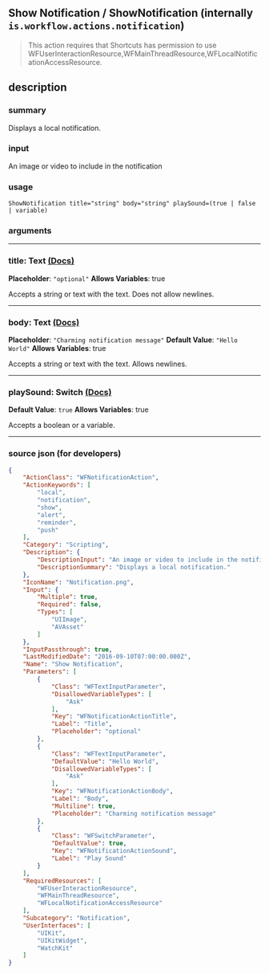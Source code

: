 
## Show Notification / ShowNotification (internally `is.workflow.actions.notification`)

> This action requires that Shortcuts has permission to use WFUserInteractionResource,WFMainThreadResource,WFLocalNotificationAccessResource.


## description

### summary

Displays a local notification.


### input

An image or video to include in the notification


### usage
```
ShowNotification title="string" body="string" playSound=(true | false | variable)
```

### arguments

---

### title: Text [(Docs)](https://pfgithub.github.io/shortcutslang/gettingstarted#text-field)
**Placeholder**: `"optional"`
**Allows Variables**: true



Accepts a string 
or text
with the text. Does not allow newlines.

---

### body: Text [(Docs)](https://pfgithub.github.io/shortcutslang/gettingstarted#text-field)
**Placeholder**: `"Charming notification message"`
**Default Value**: `"Hello World"`
**Allows Variables**: true



Accepts a string 
or text
with the text. Allows newlines.

---

### playSound: Switch [(Docs)](https://pfgithub.github.io/shortcutslang/gettingstarted#switch-or-expanding-or-boolean-fields)
**Default Value**: ```
		true
		```
**Allows Variables**: true



Accepts a boolean
or a variable.

---

### source json (for developers)

```json
{
	"ActionClass": "WFNotificationAction",
	"ActionKeywords": [
		"local",
		"notification",
		"show",
		"alert",
		"reminder",
		"push"
	],
	"Category": "Scripting",
	"Description": {
		"DescriptionInput": "An image or video to include in the notification",
		"DescriptionSummary": "Displays a local notification."
	},
	"IconName": "Notification.png",
	"Input": {
		"Multiple": true,
		"Required": false,
		"Types": [
			"UIImage",
			"AVAsset"
		]
	},
	"InputPassthrough": true,
	"LastModifiedDate": "2016-09-10T07:00:00.000Z",
	"Name": "Show Notification",
	"Parameters": [
		{
			"Class": "WFTextInputParameter",
			"DisallowedVariableTypes": [
				"Ask"
			],
			"Key": "WFNotificationActionTitle",
			"Label": "Title",
			"Placeholder": "optional"
		},
		{
			"Class": "WFTextInputParameter",
			"DefaultValue": "Hello World",
			"DisallowedVariableTypes": [
				"Ask"
			],
			"Key": "WFNotificationActionBody",
			"Label": "Body",
			"Multiline": true,
			"Placeholder": "Charming notification message"
		},
		{
			"Class": "WFSwitchParameter",
			"DefaultValue": true,
			"Key": "WFNotificationActionSound",
			"Label": "Play Sound"
		}
	],
	"RequiredResources": [
		"WFUserInteractionResource",
		"WFMainThreadResource",
		"WFLocalNotificationAccessResource"
	],
	"Subcategory": "Notification",
	"UserInterfaces": [
		"UIKit",
		"UIKitWidget",
		"WatchKit"
	]
}
```
